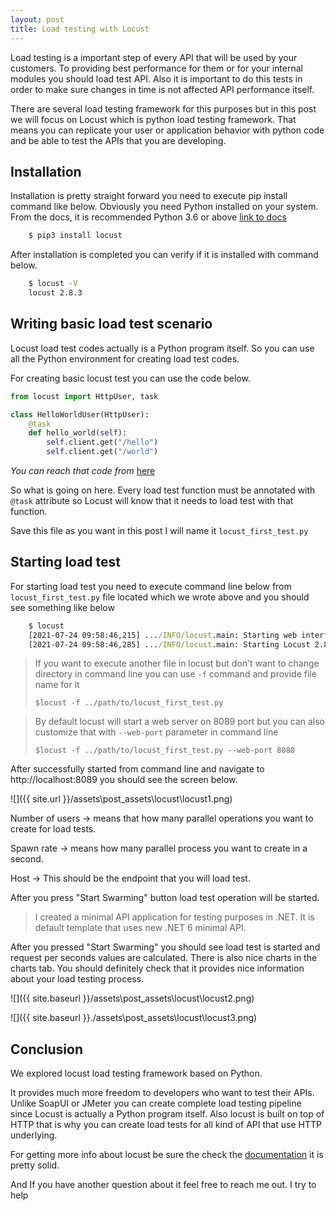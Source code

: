 ```yaml
---
layout: post
title: Load testing with Locust
---
```


Load testing is a important step of every API that will be used by your customers. To providing best performance for them or for your internal modules you should load test API. Also it is important to do this tests in order to make sure changes in time is not affected API performance itself. 

There are several load testing framework for this purposes but in this post we will focus on Locust which is python load testing framework. That means you can replicate your user or application behavior with python code and be able to test the APIs that you are developing. 


## Installation
Installation is pretty straight forward you need to execute pip install command like below. Obviously you need Python installed on your system. From the docs, it is recommended Python 3.6 or above [link to docs](http://docs.locust.io/en/stable/installation.html)

````cmd
    $ pip3 install locust
````
After installation is completed you can verify if it is installed with command below. 
````cmd
    $ locust -V
    locust 2.8.3    
````

## Writing basic load test scenario
Locust load test codes actually is a Python program itself. So you can use all the Python environment for creating load test codes.

For creating basic locust test you can use the code below. 

````python
from locust import HttpUser, task

class HelloWorldUser(HttpUser):
    @task
    def hello_world(self):
        self.client.get("/hello")
        self.client.get("/world")
````
*You can reach that code from* [here](http://docs.locust.io/en/stable/quickstart.html)

So what is going on here. Every load test function must be annotated with ``@task`` attribute so Locust will know that it needs to load test with that function.

Save this file as you want in this post I will name it ``locust_first_test.py``

## Starting load test
For starting load test you need to execute command line below from ``locust_first_test.py`` file located which we wrote above and you should see something like below

````cmd
    $ locust
    [2021-07-24 09:58:46,215] .../INFO/locust.main: Starting web interface at http://*:8089
    [2021-07-24 09:58:46,285] .../INFO/locust.main: Starting Locust 2.8.3
````

> If you want to execute another file in locust but don't want to change directory in command line you can use ``-f`` command and provide file name for it 
> 
> ``$locust -f ../path/to/locust_first_test.py``

> By default locust will start a web server on 8089 port but you can also customize that with ``--web-port`` parameter in command line 
> 
> ``$locust -f ../path/to/locust_first_test.py --web-port 8080``

After successfully started from command line and navigate to http://localhost:8089 you should see the screen below. 

![]({{ site.url }}/assets\post_assets\locust\locust1.png)

Number of users -> means that how many parallel operations you want to create for load tests. 

Spawn rate -> means how many parallel process you want to create in a second.

Host -> This should be the endpoint that you will load test. 

After you press "Start Swarming" button load test operation will be started.  

> I created a minimal API application for testing purposes in .NET. It is default template that uses new .NET 6 minimal API.
> 
After you pressed "Start Swarming" you should see load test is started and request per seconds values are calculated. There is also nice charts in the charts tab. You should definitely check that it provides nice information about your load testing process. 

![]({{ site.baseurl }}/assets\post_assets\locust\locust2.png)

![]({{ site.baseurl }}./assets\post_assets\locust\locust3.png)

## Conclusion

We explored locust load testing framework based on Python. 

It provides much more freedom to developers who want to test their APIs. Unlike SoapUI or JMeter you can create complete load testing pipeline since Locust is actually a Python program itself. Also locust is built on top of HTTP that is why you can create load tests for all kind of API that use HTTP underlying. 

For getting more info about locust be sure the check the [documentation](http://docs.locust.io/en/stable/index.html) it is pretty solid.

And If you have another question about it feel free to reach me out. I try to help 